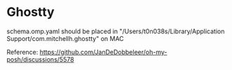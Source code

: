 # Ghostty

schema.omp.yaml should be placed in "/Users/t0n038s/Library/Application Support/com.mitchellh.ghostty" on MAC

Reference: https://github.com/JanDeDobbeleer/oh-my-posh/discussions/5578
